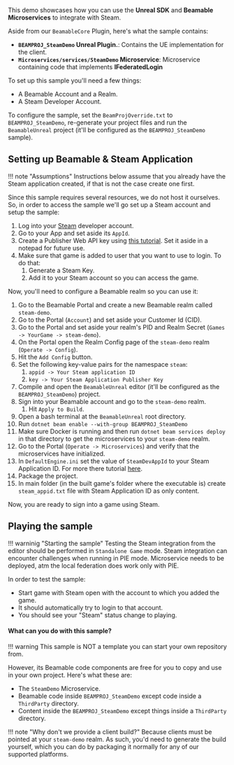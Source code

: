 <style>
img[src*='#center'] { 
    display: block;
    margin: auto;
}
</style>

This demo showcases how you can use the **Unreal SDK** and **Beamable Microservices** to integrate with Steam.

Aside from our `BeamableCore` Plugin, here's what the sample contains:

- **`BEAMPROJ_SteamDemo` Unreal Plugin.**: Contains the UE implementation for the client.
- **`Microservices/services/SteamDemo` Microservice**: Microservice containing code that implements **IFederatedLogin**

To set up this sample you'll need a few things:

- A Beamable Account and a Realm.
- A Steam Developer Account.

To configure the sample, set the `BeamProjOverride.txt` to `BEAMPROJ_SteamDemo`, re-generate your project files and run the `BeamableUnreal` project (it'll be configured as the `BEAMPROJ_SteamDemo` sample).

## Setting up Beamable & Steam Application

!!! note "Assumptions"
	Instructions below assume that you already have the Steam application created, if that is not the case create one first.

Since this sample requires several resources, we do not host it ourselves. So, in order to access the sample we'll go set up a Steam account and setup the sample:

1. Log into your [Steam](https://partner.steamgames.com/apps) developer account.
2. Go to your App and set aside its `AppId`.
3. Create a Publisher Web API key using [this tutorial](https://partner.steamgames.com/doc/webapi_overview/auth#publisher-keys). Set it aside in a notepad for future use.
4. Make sure that game is added to user that you want to use to login. To do that:
	1. Generate a Steam Key.
	2. Add it to your Steam account so you can access the game.

Now, you'll need to configure a Beamable realm so you can use it:

1. Go to the Beamable Portal and create a new Beamable realm called `steam-demo`.
2. Go to the Portal (`Account`) and set aside your Customer Id (CID).
3. Go to the Portal and set aside your realm's PID and Realm Secret (`Games -> YourGame -> steam-demo`).
4. On the Portal open the Realm Config page of the `steam-demo` realm (`Operate -> Config`).
5. Hit the `Add Config` button.
6. Set the following key-value pairs for the namespace `steam`:
   1. `appid -> Your Steam application ID`
   2. `key -> Your Steam Application Publisher Key` 
7. Compile and open the `BeamableUnreal` editor (it'll be configured as the `BEAMPROJ_SteamDemo`) project.
8. Sign into your Beamable account and go to the `steam-demo` realm.
	1. Hit `Apply to Build`.
9.  Open a bash terminal at the `BeamableUnreal` root directory.
10. Run `dotnet beam enable --with-group BEAMPROJ_SteamDemo`
11. Make sure Docker is running and then run `dotnet beam services deploy` in that directory to get the microservices to your `steam-demo` realm.
12. Go to the Portal (`Operate -> Microservices`) and verify that the microservices have initialized.
13. In `DefaultEngine.ini` set the value of `SteamDevAppId` to your Steam Application ID. For more there tutorial [here](https://docs.unrealengine.com/4.27/en-US/ProgrammingAndScripting/Online/Steam/).
14. Package the project.
15. In main folder (in the built game's folder where the executable is) create `steam_appid.txt` file with Steam Application ID as only content.

Now, you are ready to sign into a game using Steam.

## Playing the sample

!!! warninig "Starting the sample"
	Testing the Steam integration from the editor should be performed in `Standalone Game` mode. Steam integration can encounter challenges when running in PIE mode. 
	Microservice needs to be deployed, atm the local federation does work only with PIE.


In order to test the sample:

- Start game with Steam open with the account to which you added the game.
- It should automatically try to login to that account.
- You should see your "Steam" status change to playing.

#### What can you do with this sample?

!!! warning 
	This sample is NOT a template you can start your own repository from.

However, its Beamable code components are free for you to copy and use in your own project. Here's what these are:

- The `SteamDemo` Microservice.
- Beamable code inside `BEAMPROJ_SteamDemo` except code inside a `ThirdParty` directory.
- Content inside the `BEAMPROJ_SteamDemo` except things inside a `ThirdParty` directory.

!!! note "Why don't we provide a client build?"
	Because clients must be pointed at your `steam-demo` realm. As such, you'd need to generate the build yourself, which you can do by packaging it normally for any of our supported platforms.